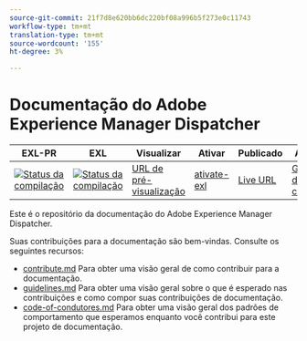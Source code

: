 ```yaml
---
source-git-commit: 21f7d8e620bb6dc220bf08a996b5f273e0c11743
workflow-type: tm+mt
translation-type: tm+mt
source-wordcount: '155'
ht-degree: 3%

---
```

# Documentação do Adobe Experience Manager Dispatcher

| EXL-PR | EXL | Visualizar | Ativar | Publicado | Ajuda |
|--- |--- |--- |--- |--- |--- |
| [![Status da compilação](https://docs.ci.corp.adobe.com/view/exl-pr/job/authoring-guide-exl.en_pr-exl/badge/icon)](https://docs.ci.corp.adobe.com/view/exl-pr/job/authoring-guide-exl.en_pr-exl/lastBuild/) | [![Status da compilação](https://docs.ci.corp.adobe.com/view/exl-pr/job/authoring-guide-exl.en_exl/lastBuild/badge/icon)](https://docs.ci.corp.adobe.com/view/exl-pr/job/authoring-guide-exl.en_exl/lastBuild/lastBuild) | [URL de pré-visualização](https://experienceleague.corp.adobe.com/docs/authoring-guide-exl/using/dispatcher.html?lang=en) | [ativate-exl](https://docs.ci.corp.adobe.com/job/activate-exl/build/) | [Live URL](https://experienceleague.adobe.com/docs/authoring-guide-exl/using/dispatcher.html?lang=en) | [Guia de criação](https://experienceleague.adobe.com/docs/authoring-guide-exl/using/home.html?lang=en) |

Este é o repositório da documentação do Adobe Experience Manager Dispatcher.

Suas contribuições para a documentação são bem-vindas. Consulte os seguintes recursos:

* [contribute.md](contributing.md) Para obter uma visão geral de como contribuir para a documentação.
* [guidelines.md](guidelines.md) Para obter uma visão geral sobre o que é esperado nas contribuições e como compor suas contribuições de documentação.
* [code-of-condutores.md](code-of-conduct.md) Para obter uma visão geral dos padrões de comportamento que esperamos enquanto você contribui para este projeto de documentação.
